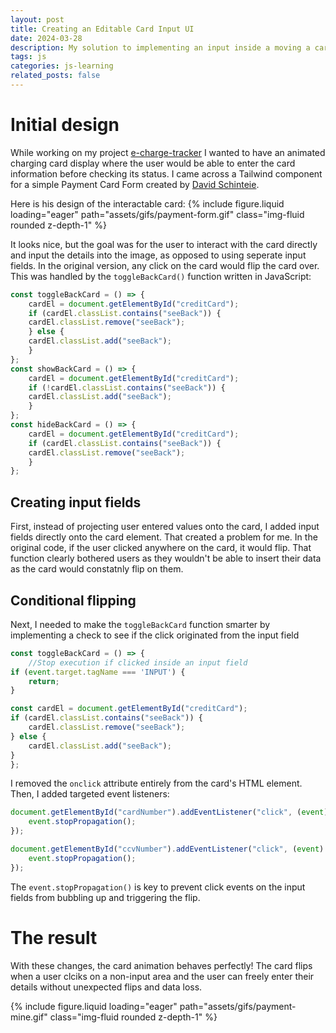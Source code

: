 ```yaml
---
layout: post
title: Creating an Editable Card Input UI
date: 2024-03-28
description: My solution to implementing an input inside a moving a card element
tags: js
categories: js-learning
related_posts: false
---
```


# Initial design

While working on my project [e-charge-tracker](https://github.com/gitnjole/e-charge-tracker) I wanted to have an animated charging card display where the user would be able to enter the card information before checking its status. I came across a Tailwind component for a simple Payment Card Form created by [David Schinteie](https://davidschinteie.hashnode.dev/tailwind-css-creating-a-simple-and-modern-payment-card-form).

Here is his design of the interactable card:
{% include figure.liquid loading="eager" path="assets/gifs/payment-form.gif" class="img-fluid rounded z-depth-1" %}

It looks nice, but the goal was for the user to interact with the card directly and input the details into the image, as opposed to using seperate input fields. In the original version, any click on the card would flip the card over. This was handled by the `toggleBackCard()` function written in JavaScript:

```js
const toggleBackCard = () => {
    cardEl = document.getElementById("creditCard");
    if (cardEl.classList.contains("seeBack")) {
    cardEl.classList.remove("seeBack");
    } else {
    cardEl.classList.add("seeBack");
    }
};
const showBackCard = () => {
    cardEl = document.getElementById("creditCard");
    if (!cardEl.classList.contains("seeBack")) {
    cardEl.classList.add("seeBack");
    }
};
const hideBackCard = () => {
    cardEl = document.getElementById("creditCard");
    if (cardEl.classList.contains("seeBack")) {
    cardEl.classList.remove("seeBack");
    }
};
```

## Creating input fields

First, instead of projecting user entered values onto the card, I added input fields directly onto the card element. That created a problem for me. In the original code, if the user clicked anywhere on the card, it would flip. That function clearly bothered users as they wouldn't be able to insert their data as the card would constatnly flip on them. 

## Conditional flipping

Next, I needed to make the `toggleBackCard` function smarter by implementing a check to see if the click originated from the input field

```js
const toggleBackCard = () => {
    //Stop execution if clicked inside an input field
if (event.target.tagName === 'INPUT') {
    return;
}

const cardEl = document.getElementById("creditCard");
if (cardEl.classList.contains("seeBack")) {
    cardEl.classList.remove("seeBack");
} else {
    cardEl.classList.add("seeBack");
}
};
```

I removed the `onclick` attribute entirely from the card's HTML element.  Then, I added targeted event listeners:

```js
document.getElementById("cardNumber").addEventListener("click", (event) => {
    event.stopPropagation();
});

document.getElementById("ccvNumber").addEventListener("click", (event) => {
    event.stopPropagation();
});
```

The `event.stopPropagation()` is key to prevent click events on the input fields from bubbling up and triggering the flip.

# The result

With these changes, the card animation behaves perfectly! The card flips when a user clciks on a non-input area and the user can freely enter their details without unexpected flips and data loss.

{% include figure.liquid loading="eager" path="assets/gifs/payment-mine.gif" class="img-fluid rounded z-depth-1" %}

